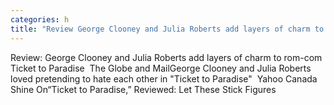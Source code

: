 ```yaml
---
categories: h
title: "Review George Clooney and Julia Roberts add layers of charm to romcom Ticket to Paradise  The Globe and Mail"
---
```

Review: George Clooney and Julia Roberts add layers of charm to rom-com Ticket to Paradise&nbsp;&nbsp;The Globe and MailGeorge Clooney and Julia Roberts loved pretending to hate each other in "Ticket to Paradise"&nbsp;&nbsp;Yahoo Canada Shine On“Ticket to Paradise,” Reviewed: Let These Stick Figures